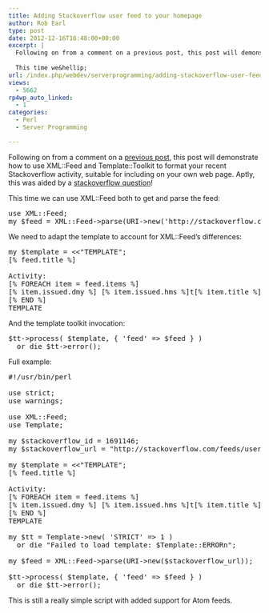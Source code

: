 ```yaml
---
title: Adding Stackoverflow user feed to your homepage
author: Rob Earl
type: post
date: 2012-12-16T16:48:00+00:00
excerpt: |
  Following on from a comment on a previous post, this post will demonstrate how to use XML::Feed and Template::Toolkit to place your recent Stackoverflow activity onto your own web page. Aptly, this was aided by a stackoverflow question!
  
  This time we&hellip;
url: /index.php/webdev/serverprogramming/adding-stackoverflow-user-feed-on/
views:
  - 5662
rp4wp_auto_linked:
  - 1
categories:
  - Perl
  - Server Programming

---
```

Following on from a comment on a [previous post][1], this post will demonstrate how to use XML::Feed and Template::Toolkit to format your recent Stackoverflow activity, suitable for including on your own web page. Aptly, this was aided by a [stackoverflow question][2]!

This time we can use XML::Feed both to get and parse the feed:

<pre>use XML::Feed;
my $feed = XML::Feed-&gt;parse(URI-&gt;new('http://stackoverflow.com/feeds/user/1691146'));</pre>

We need to adapt the template to account for XML::Feed&#8217;s differences: 

<pre>my $template = &lt;&lt;"TEMPLATE";
[% feed.title %]
 
Activity:
[% FOREACH item = feed.items %]
[% item.issued.dmy %] [% item.issued.hms %]t[% item.title %]
[% END %]
TEMPLATE</pre>

And the template toolkit invocation:

<pre>$tt-&gt;process( $template, { 'feed' =&gt; $feed } )
  or die $tt-&gt;error();</pre>

Full example:

<pre>#!/usr/bin/perl

use strict;
use warnings;

use XML::Feed;
use Template;

my $stackoverflow_id = 1691146;
my $stackoverflow_url = "http://stackoverflow.com/feeds/user/$stackoverflow_id";

my $template = &lt;&lt;"TEMPLATE";
[% feed.title %]
 
Activity:
[% FOREACH item = feed.items %]
[% item.issued.dmy %] [% item.issued.hms %]t[% item.title %]
[% END %]
TEMPLATE

my $tt = Template-&gt;new( 'STRICT' =&gt; 1 )
  or die "Failed to load template: $Template::ERRORn";

my $feed = XML::Feed-&gt;parse(URI-&gt;new($stackoverflow_url));

$tt-&gt;process( $template, { 'feed' =&gt; $feed } )
  or die $tt-&gt;error();</pre>

This is still a really simple script with added support for Atom feeds.

 [1]: /index.php/WebDev/perl/taming-rss-feeds-with-xml
 [2]: http://stackoverflow.com/q/13897382/1691146
